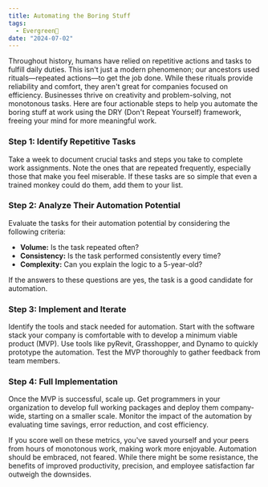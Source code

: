 ```yaml
---
title: Automating the Boring Stuff
tags:
  - Evergreen🌳
date: "2024-07-02"
---
```

Throughout history, humans have relied on repetitive actions and tasks to fulfill daily duties. This isn't just a modern phenomenon; our ancestors used rituals—repeated actions—to get the job done. While these rituals provide reliability and comfort, they aren't great for companies focused on efficiency. Businesses thrive on creativity and problem-solving, not monotonous tasks. Here are four actionable steps to help you automate the boring stuff at work using the DRY (Don't Repeat Yourself) framework, freeing your mind for more meaningful work.

### Step 1: Identify Repetitive Tasks

Take a week to document crucial tasks and steps you take to complete work assignments. Note the ones that are repeated frequently, especially those that make you feel miserable. If these tasks are so simple that even a trained monkey could do them, add them to your list.

### Step 2: Analyze Their Automation Potential

Evaluate the tasks for their automation potential by considering the following criteria:
- **Volume:** Is the task repeated often?
- **Consistency:** Is the task performed consistently every time?
- **Complexity:** Can you explain the logic to a 5-year-old?

If the answers to these questions are yes, the task is a good candidate for automation.

### Step 3: Implement and Iterate

Identify the tools and stack needed for automation. Start with the software stack your company is comfortable with to develop a minimum viable product (MVP). Use tools like pyRevit, Grasshopper, and Dynamo to quickly prototype the automation. Test the MVP thoroughly to gather feedback from team members.

### Step 4: Full Implementation

Once the MVP is successful, scale up. Get programmers in your organization to develop full working packages and deploy them company-wide, starting on a smaller scale. Monitor the impact of the automation by evaluating time savings, error reduction, and cost efficiency.

If you score well on these metrics, you've saved yourself and your peers from hours of monotonous work, making work more enjoyable. Automation should be embraced, not feared. While there might be some resistance, the benefits of improved productivity, precision, and employee satisfaction far outweigh the downsides.